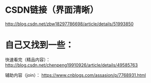 CSDN链接（界面清晰）
================
http://blog.csdn.net/zbw18297786698/article/details/51993850

自己又找到一些：
============
快速看完（精品内容）：
http://blog.csdn.net/chenpeng19910926/article/details/49585763

辅助内容（join）：
https://www.cnblogs.com/assasion/p/7768931.html
